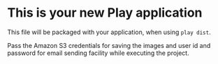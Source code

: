 This is your new Play application
=====================================

This file will be packaged with your application, when using `play dist`.

Pass the Amazon S3 credentials for saving the images and user id and password for email sending facility while executing the project.
